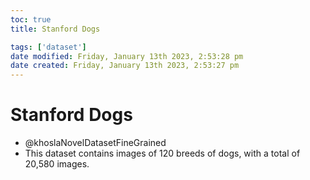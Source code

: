 ```yaml
---
toc: true
title: Stanford Dogs

tags: ['dataset']
date modified: Friday, January 13th 2023, 2:53:28 pm
date created: Friday, January 13th 2023, 2:53:27 pm
---
```


# Stanford Dogs

- @khoslaNovelDatasetFineGrained
- This dataset contains images of 120 breeds of dogs, with a total of 20,580 images.




